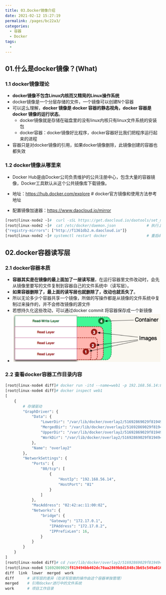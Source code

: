 ```yaml
---
title: 03.Docker镜像介绍
date: 2021-02-12 15:27:19
permalink: /pages/bc22a3/
categories:
  - 容器
  - Docker
tags:
  - 
---
```



## 01.什么是docker镜像？(What)

### 1.1 docker镜像理论

- **docker镜像不包含Linux内核而又精简的Linux操作系统**
- docker镜像是一个分层存储的文件，一个镜像可以创建N个容器
- 可以这么理解，**docker 镜像是 docker 容器的静态视角，docker 容器是 docker 镜像的运行状态**。
    - docker镜像就是存储在磁盘里的没有linux内核只有linux文件系统的安装包
    - docker容器：docker镜像好比程序，docker容器好比我们把程序运行起来的进程
- 容器只是对docker镜像的引用，如果docker镜像删除，此镜像创建的容器也都失效

### 1.2 docker镜像从哪里来

- Docker Hub是由Docker公司负责维护的公共注册中心，包含大量的容器镜像，Docker工具默认从这个公共镜像库下载镜像。

- 地址：https://hub.docker.com/explore     # docker官方镜像和使用方法参考地址

- 配置镜像加速器：https://www.daocloud.io/mirror

```python
[root@linux-node2 ~]#  curl -sSL https://get.daocloud.io/daotools/set_mirror.sh | sh -s http://f1361db2.m.daocloud.io　　　　　　　
[root@linux-node2 ~]#  cat /etc/docker/daemon.json              # 执行上面命令后就会将镜像源修改成国内的地址
{"registry-mirrors": ["http://f1361db2.m.daocloud.io"]}
[root@linux-node2 ~]# systemctl restart docker                  # 重启docker生效
```

## 02.docker容器读写层

### 2.1 docker容器本质

- **容器其实是在镜像的最上面加了一层读写层**，在运行容器里文件改动时，会先从镜像里要写的文件复制到容器自己的文件系统中（读写层）。
- **如果容器删除了，最上面的读写层也就删除了，改动也就丢失了**。
- 所以无论多少个容器共享一个镜像，所做的写操作都是从镜像的文件系统中复制过来操作的，并不会修改镜像的源文件
- 若想持久化这些改动，可以通过docker commit 将容器保存成一个新镜像
- <img src="./assets/image-20200308104821866.png" style="width: 800px; margin-left: 0px;"> </img>

### 2.2 查看docker容器工作目录内容

```python
[root@linux-node4 diff]# docker run -itd --name=web1 -p 192.168.56.14:81:80 nginx:latest
[root@linux-node4 diff]# docker inspect web1
[
    {
        # 存储驱动
        "GraphDriver": {
            "Data": {
                "LowerDir": "/var/lib/docker/overlay2/51692869029f819494bb402dc70aa2869b8d1848c3b65c549a010a260e44cc13-init/diff:/var/lib/docker/overlay2/09fa1314e484781dfc1fb25a6cf5df2502fe35dea9025a373a3cb0202732ccce/diff:/var/lib/docker/overlay2/162ec5c9be56e5d718011c09ed087eda04b755e1a68bd1953c60f175e6635e68/diff:/var/lib/docker/overlay2/7c1b27ff59a397ae7d6bd106db579e90476f57bb1ecef9fcb1a6f1ad5ce43b7c/diff",
                "MergedDir": "/var/lib/docker/overlay2/51692869029f819494bb402dc70aa2869b8d1848c3b65c549a010a260e44cc13/merged",
                "UpperDir": "/var/lib/docker/overlay2/51692869029f819494bb402dc70aa2869b8d1848c3b65c549a010a260e44cc13/diff",
                "WorkDir": "/var/lib/docker/overlay2/51692869029f819494bb402dc70aa2869b8d1848c3b65c549a010a260e44cc13/work"
            },
            "Name": "overlay2"
        },
        "NetworkSettings": {
            "Ports": {
                "80/tcp": [
                    {
                        "HostIp": "192.168.56.14",
                        "HostPort": "81"
                    }
                ]
            },
            "MacAddress": "02:42:ac:11:00:02",
            "Networks": {
                "bridge": {
                    "Gateway": "172.17.0.1",
                    "IPAddress": "172.17.0.2",
                    "IPPrefixLen": 16,
                }
            }
        }
    }
]
[root@linux-node4 diff]# cd /var/lib/docker/overlay2/51692869029f819494bb402dc70aa2869b8d1848c3b65c549a010a260e44cc13
[root@linux-node4 51692869029f819494bb402dc70aa2869b8d1848c3b65c549a010a260e44cc13]# ll    # 查看docker工作目录都哪些内容
diff  link  lower  merged  work
diff      # 读写层的差异（在读写层做的操作由这个容器单独管理）
merged    # 引用docker进行中的文件系统
work      # 项目工作目录
```







